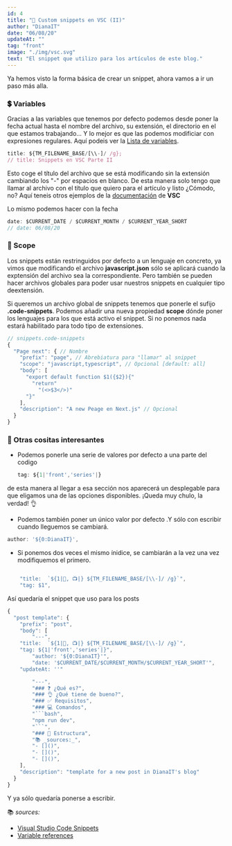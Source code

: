 ```yaml
---
id: 4
title: "📝 Custom snippets en VSC (II)"
author: "DianaIT"
date: "06/08/20"
updateAt: ""
tag: "front"
image: "./img/vsc.svg"
text: "El snippet que utilizo para los artículos de este blog."
---
```


Ya hemos visto la forma básica de crear un snippet, ahora vamos a ir un paso más alla.

### 💲 Variables

Gracias a las variables que tenemos por defecto podemos desde poner la fecha actual hasta el nombre del archivo, su extensión, el directorio en el que estamos trabajando...
Y lo mejor es que las podemos modificiar con expresiones regulares. Aquí podeis ver la [Lista de variables](https://code.visualstudio.com/docs/editor/userdefinedsnippets#_variables).

```javascript
title: ${TM_FILENAME_BASE/[\\-]/ /g};
// title: Snippets en VSC Parte II
```

Esto coge el título del archivo que se está modificando sin la extensión cambiando los "-" por espacios en blanco. De esta manera solo tengo que llamar al archivo con el título que quiero para el artículo y listo ¿Cómodo, no?
Aquí teneis otros ejemplos de la [documentación](https://code.visualstudio.com/docs/editor/userdefinedsnippets#_transform-examples) de **VSC**

Lo mismo podemos hacer con la fecha

```javascript
date: $CURRENT_DATE / $CURRENT_MONTH / $CURRENT_YEAR_SHORT
// date: 06/08/20
```

### 🍊 Scope

Los snippets están restringuidos por defecto a un lenguaje en concreto, ya vimos que modificando el archivo **javascript.json** sólo se aplicará cuando la exptensión del archivo sea la correspondiente. Pero también se pueden hacer archivos globales para poder usar nuestros snippets en cualquier tipo deextensión.

Si queremos un archivo global de snippets tenemos que ponerle el sufijo **.code-snippets**.
Podemos añadir una nueva propiedad **scope** dónde poner los lenguajes para los que está activo el snippet. Si no ponemos nada estará habilitado para todo tipo de extensiones.

```javascript
// snippets.code-snippets
{
  "Page next": { // Nombre
    "prefix": "page", // Abrebiatura para "llamar" al snippet
    "scope": "javascript,typescript", // Opcional [default: all]
    "body": [
      "export default function $1({$2}){"
        "return"
          "(<>$3</>)"
      "}"
    ],
    "description": "A new Peage en Next.js" // Opcional
  }
}
```

### 🍟 Otras cositas interesantes

- Podemos ponerle una serie de valores por defecto a una parte del codigo

  ```javascript
  tag: ${1|'front','series'|}
  ```

de esta manera al llegar a esa sección nos aparecerá un desplegable para que eligamos una de las opciones disponibles. ¡Queda muy chulo, la verdad! 👌

- Podemos también poner un único valor por defecto .Y sólo con escribir cuando lleguemos se cambiará.

```javascript
author: '${0:DianaIT}',
```

- Si ponemos dos veces el mismo ínidice, se cambiarán a la vez una vez modifiquemos el primero.

```javascript

    "title:  `${1|📝, 📺|} ${TM_FILENAME_BASE/[\\-]/ /g}`",
    "tag: $1",
```

Así quedaría el snippet que uso para los posts

````javascript
{
  "post template": {
    "prefix": "post",
	"body": [
		"---",
    "title:  `${1|📝, 📺|} ${TM_FILENAME_BASE/[\\-]/ /g}`",
    "tag: ${1|'front','series'|}",
		"author: '${0:DianaIT}'",
		"date: '$CURRENT_DATE/$CURRENT_MONTH/$CURRENT_YEAR_SHORT'",
    "updateAt: ''"

		"---",
		"### ❓ ¿Qué es?",
		"### 👌 ¿Qué tiene de bueno?",
		"### ✅ Requisitos",
		"### 💻 Comandos",
		"```bash",
		"npm run dev",
		"```",
		"### 🍆 Estructura",
		"📚 _sources:_",
		"- []()",
		"- []()",
		"- []()",
	],
    "description": "template for a new post in DianaIT's blog"
  }
}
````

Y ya sólo quedaría ponerse a escribir.

📚 _sources:_

- [Visual Studio Code Snippets](https://code.visualstudio.com/docs/editor/userdefinedsnippets)
- [Variable references](https://code.visualstudio.com/docs/editor/variables-reference)
